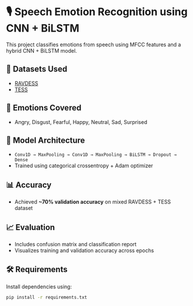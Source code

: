 # 🎙️ Speech Emotion Recognition using CNN + BiLSTM

This project classifies emotions from speech using MFCC features and a hybrid CNN + BiLSTM model.

## 📂 Datasets Used
- [RAVDESS](https://zenodo.org/record/1188976)
- [TESS](https://tspace.library.utoronto.ca/handle/1807/24487)

## 🎯 Emotions Covered
- Angry, Disgust, Fearful, Happy, Neutral, Sad, Surprised

## 🧠 Model Architecture
- `Conv1D → MaxPooling → Conv1D → MaxPooling → BiLSTM → Dropout → Dense`
- Trained using categorical crossentropy + Adam optimizer

## 📊 Accuracy
- Achieved **~70% validation accuracy** on mixed RAVDESS + TESS dataset

## 📈 Evaluation
- Includes confusion matrix and classification report
- Visualizes training and validation accuracy across epochs

## 🛠️ Requirements
Install dependencies using:

```bash
pip install -r requirements.txt